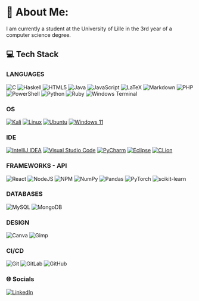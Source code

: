 # 💫 About Me:
I am currently a student at the University of Lille in the 3rd year of a computer science degree.

## 💻 Tech Stack
### LANGUAGES
![C](https://img.shields.io/badge/c-%2300599C.svg?style=flat&logo=c&logoColor=white) ![Haskell](https://img.shields.io/badge/Haskell-5e5086?style=flat&logo=haskell&logoColor=white) ![HTML5](https://img.shields.io/badge/html5-%23E34F26.svg?style=flat&logo=html5&logoColor=white) ![Java](https://img.shields.io/badge/java-%23ED8B00.svg?style=flat&logo=openjdk&logoColor=white) ![JavaScript](https://img.shields.io/badge/javascript-%23323330.svg?style=flat&logo=javascript&logoColor=%23F7DF1E) ![LaTeX](https://img.shields.io/badge/latex-%23008080.svg?style=flat&logo=latex&logoColor=white) ![Markdown](https://img.shields.io/badge/markdown-%23000000.svg?style=flat&logo=markdown&logoColor=white) ![PHP](https://img.shields.io/badge/php-%23777BB4.svg?style=flat&logo=php&logoColor=white) ![PowerShell](https://img.shields.io/badge/PowerShell-%235391FE.svg?style=flat&logo=powershell&logoColor=white) ![Python](https://img.shields.io/badge/python-3670A0?style=flat&logo=python&logoColor=ffdd54) ![Ruby](https://img.shields.io/badge/ruby-%23CC342D.svg?style=flat&logo=ruby&logoColor=white) ![Windows Terminal](https://img.shields.io/badge/Windows%20Terminal-%234D4D4D.svg?style=flat&logo=windows-terminal&logoColor=white)
### OS
[![Kali](https://img.shields.io/badge/Kali-268BEE?style=flat&logo=kalilinux&logoColor=white)](https://img.shields.io/badge/Kali-268BEE?style=flat&logo=kalilinux&logoColor=white)
[![Linux](https://img.shields.io/badge/Linux-FCC624?style=flat&logo=linux&logoColor=black)](https://img.shields.io/badge/Linux-FCC624?style=flat&logo=linux&logoColor=black)
[![Ubuntu](https://img.shields.io/badge/Ubuntu-E95420?style=flat&logo=ubuntu&logoColor=white)](https://img.shields.io/badge/Ubuntu-E95420?style=flat&logo=ubuntu&logoColor=white)
[![Windows 11](https://img.shields.io/badge/Windows%2011-%230079d5.svg?style=flat&logo=Windows%2011&logoColor=white)](https://img.shields.io/badge/Windows%2011-%230079d5.svg?style=flat&logo=Windows%2011&logoColor=white)
### IDE 
[![IntelliJ IDEA](https://img.shields.io/badge/IntelliJIDEA-000000.svg?style=flat&logo=intellij-idea&logoColor=white)](https://img.shields.io/badge/IntelliJIDEA-000000.svg?style=flat&logo=intellij-idea&logoColor=white)
[![Visual Studio Code](https://img.shields.io/badge/Visual%20Studio%20Code-0078d7.svg?style=flat&logo=visual-studio-code&logoColor=white)](https://img.shields.io/badge/Visual%20Studio%20Code-0078d7.svg?style=flat&logo=visual-studio-code&logoColor=white)
[![PyCharm](https://img.shields.io/badge/pycharm-143?style=flat&logo=pycharm&logoColor=black&color=black&labelColor=green)](https://img.shields.io/badge/pycharm-143?style=flat&logo=pycharm&logoColor=black&color=black&labelColor=green)
[![Eclipse](https://img.shields.io/badge/Eclipse-FE7A16.svg?style=flat&logo=Eclipse&logoColor=white)](https://img.shields.io/badge/Eclipse-FE7A16.svg?style=flat&logo=Eclipse&logoColor=white)
[![CLion](https://img.shields.io/badge/CLion-black?style=flat&logo=clion&logoColor=white)](https://img.shields.io/badge/CLion-black?style=flat&logo=clion&logoColor=white)
### FRAMEWORKS - API
![React](https://img.shields.io/badge/react-%2320232a.svg?style=flat&logo=react&logoColor=%2361DAFB) ![NodeJS](https://img.shields.io/badge/node.js-6DA55F?style=flat&logo=node.js&logoColor=white) ![NPM](https://img.shields.io/badge/NPM-%23CB3837.svg?style=flat&logo=npm&logoColor=white) ![NumPy](https://img.shields.io/badge/numpy-%23013243.svg?style=flat&logo=numpy&logoColor=white) ![Pandas](https://img.shields.io/badge/pandas-%23150458.svg?style=flat&logo=pandas&logoColor=white) ![PyTorch](https://img.shields.io/badge/PyTorch-%23EE4C2C.svg?style=flat&logo=PyTorch&logoColor=white) ![scikit-learn](https://img.shields.io/badge/scikit--learn-%23F7931E.svg?style=flat&logo=scikit-learn&logoColor=white) 
### DATABASES
![MySQL](https://img.shields.io/badge/mysql-4479A1.svg?style=flat&logo=mysql&logoColor=white) ![MongoDB](https://img.shields.io/badge/MongoDB-%234ea94b.svg?style=flat&logo=mongodb&logoColor=white)
### DESIGN
![Canva](https://img.shields.io/badge/Canva-%2300C4CC.svg?style=flat&logo=Canva&logoColor=white) ![Gimp](https://img.shields.io/badge/Gimp-657D8B?style=flat&logo=gimp&logoColor=FFFFFF)
### CI/CD
![Git](https://img.shields.io/badge/git-%23F05033.svg?style=flat&logo=git&logoColor=white) ![GitLab](https://img.shields.io/badge/gitlab-%23181717.svg?style=flat&logo=gitlab&logoColor=white) ![GitHub](https://img.shields.io/badge/github-%23121011.svg?style=flat&logo=github&logoColor=white)

### 🌐 Socials 
[![LinkedIn](https://img.shields.io/badge/LinkedIn-%230077B5.svg?logo=linkedin&logoColor=white)](https://linkedin.com/in/louisbecue) 
